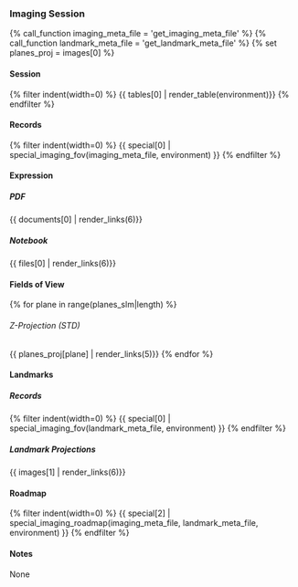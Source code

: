 ### Imaging Session
{% call_function imaging_meta_file = 'get_imaging_meta_file' %}
{% call_function landmark_meta_file = 'get_landmark_meta_file' %}
{% set planes_proj = images[0] %}

#### Session
{% filter indent(width=0) %}
{{ tables[0] | render_table(environment)}}
{% endfilter %}

#### Records
{% filter indent(width=0) %}
{{ special[0] | special_imaging_fov(imaging_meta_file, environment) }}
{% endfilter %}

#### Expression

##### PDF
{{ documents[0] | render_links(6)}}

##### Notebook
{{ files[0] | render_links(6)}}

#### Fields of View
{% for plane in range(planes_slm|length) %}

###### Z-Projection (STD)
{{ planes_proj[plane] | render_links(5)}}
{% endfor %}

#### Landmarks

##### Records
{% filter indent(width=0) %}
{{ special[0] | special_imaging_fov(landmark_meta_file, environment) }}
{% endfilter %}

##### Landmark Projections
{{ images[1] | render_links(6)}}

#### Roadmap
{% filter indent(width=0) %}
{{ special[2] | special_imaging_roadmap(imaging_meta_file, landmark_meta_file, environment) }}
{% endfilter %}

#### Notes
None
